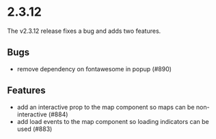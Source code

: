 # 2.3.12

The v2.3.12 release fixes a bug and adds two features.

## Bugs

 * remove dependency on fontawesome in popup (#890)

## Features

 * add an interactive prop to the map component so maps can be non-interactive (#884)
 * add load events to the map component so loading indicators can be used (#883)
